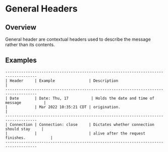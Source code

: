 # General Headers

## Overview
General header are contextual headers used to describe the message rather than
its contents.

## Examples
```
------------------------------------------------------------------------------------
| Header     | Example               | Description                                 |
------------------------------------------------------------------------------------
| Date       | Date: Thu, 17          | Holds the date and time of message          |
|            | Mar 2022 10:35:21 CDT | origination.                                |
------------------------------------------------------------------------------------
| Connection | Connection: close     | Dictates whether connection should stay     |
|            |                       | alive after the request finishes.           |
------------------------------------------------------------------------------------
```
